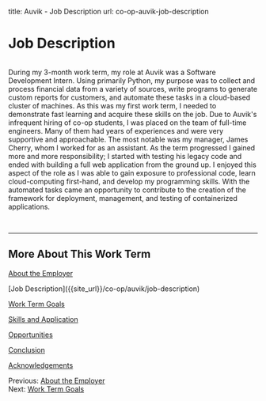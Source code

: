 title: Auvik - Job Description
url: co-op-auvik-job-description

<h1 class="u-lead center">Job Description</h1>

<img class="left-aligned" src="{{ url_for('static', filename='images/auvik/building.png') }}" alt="">

During my 3-month work term, my role at Auvik was a Software Development Intern. Using primarily Python, my purpose was to collect and process financial data from a variety of sources, write programs to generate custom reports for customers, and automate these tasks in a cloud-based cluster of machines. As this was my first work term, I needed to demonstrate fast learning and acquire these skills on the job.  Due to Auvik's infrequent hiring of co-op students, I was placed on the team of full-time engineers. Many of them had years of experiences and were very supportive and approachable. The most notable was my manager, James Cherry, whom I worked for as an assistant. As the term progressed I gained more and more responsibility; I started with testing his legacy code and ended with building a full web application from the ground up. I enjoyed this aspect of the role as I was able to gain exposure to professional code, learn cloud-computing first-hand, and develop my programming skills. With the automated tasks came an opportunity to contribute to the creation of the framework for deployment, management, and testing of containerized applications.

<br>
<hr>

<h2 class="u-sublead">More About This Work Term</h2>

[About the Employer]({{site_url}}/co-op/auvik/about-the-employer)

<span class='active'>
  [Job Description]({{site_url}}/co-op/auvik/job-description)
</span>

[Work Term Goals]({{site_url}}/co-op/auvik/work-term-goals)

[Skills and Application]({{site_url}}/co-op/auvik/skills-and-application)

[Opportunities]({{site_url}}/co-op/auvik/opportunities)

[Conclusion]({{site_url}}/co-op/auvik/conclusion)

[Acknowledgements]({{site_url}}/co-op/auvik/acknowledgements)

<div class="left-aligned no-margin">
  Previous: <a href="{{ site_url }}/co-op/auvik/about-the-employer">About the Employer</a>
</div>

<div class="right-aligned no-margin">
  Next: <a href="{{ site_url }}/co-op/auvik/work-term-goals">Work Term Goals</a>
</div>
